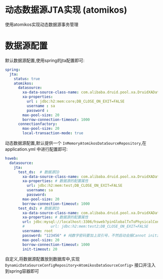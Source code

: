 # 动态数据源JTA实现 (atomikos)
使用atomikos实现动态数据源事务管理

# 数据源配置
默认数据源配置,使用spring的jta配置即可:
```yaml
spring:
  jta:
    status: true
    atomikos:
      datasource:
        xa-data-source-class-name: com.alibaba.druid.pool.xa.DruidXADataSource
        xa-properties:
          url : jdbc:h2:mem:core;DB_CLOSE_ON_EXIT=FALSE
          username : sa
          password :
        max-pool-size: 20
        borrow-connection-timeout: 1000
      connectionfactory:
        max-pool-size: 20
        local-transaction-mode: true
```

动态数据源配置,默认提供一个 ``InMemoryAtomikosDataSourceRepository``,在application.yml 中进行配置即可:
```yaml
hsweb:
  datasource:
    jta:
      test_ds:  # 数据源ID
        xa-data-source-class-name: com.alibaba.druid.pool.xa.DruidXADataSource
        xa-properties: # 数据源的配置属性
          url: jdbc:h2:mem:test;DB_CLOSE_ON_EXIT=FALSE
          username: sa
          password:
        max-pool-size: 20
        borrow-connection-timeout: 1000
      test_ds2: # 数据源ID
        xa-data-source-class-name: com.alibaba.druid.pool.xa.DruidXADataSource
        xa-properties: # 数据源的配置属性
        url: jdbc:mysql://localhost:3306/hsweb?pinGlobalTxToPhysicalConnection=true&useSSL=false&useUnicode=true&characterEncoding=utf-8&autoReconnect=true&failOverReadOnly=false
        #            url: jdbc:h2:mem:test2;DB_CLOSE_ON_EXIT=FALSE
        username: root
        password: "123456" # 纯数字密码要加上双引号，不然启动会报Cannot initialize AtomikosDataSourceBean
        max-pool-size: 20
        borrow-connection-timeout: 1000
        init-timeout: 20
```

自定义,将数据源配置放到数据库中,实现 ``DynamicDataSourceConfigRepository<AtomikosDataSourceConfig>`` 接口并注入到spring容器即可
